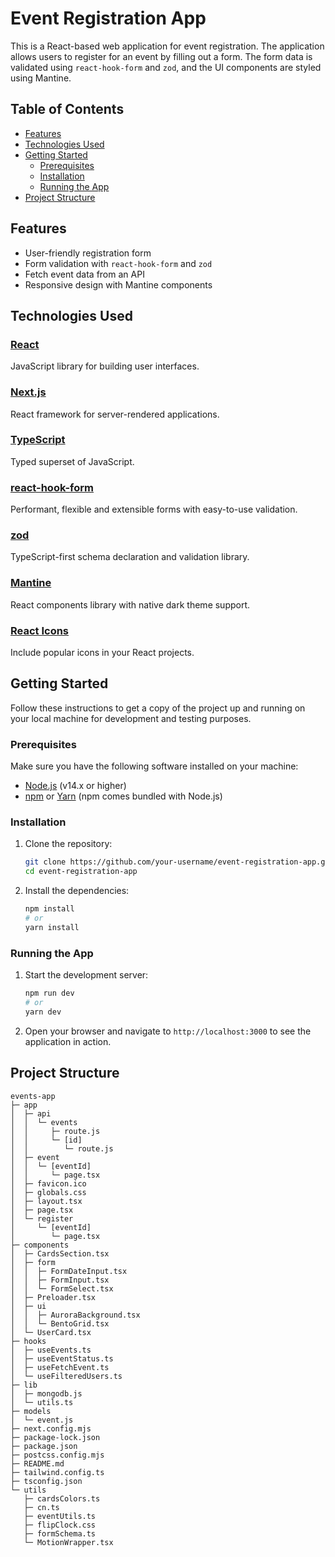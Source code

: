 # Event Registration App

This is a React-based web application for event registration. The application allows users to register for an event by filling out a form. The form data is validated using `react-hook-form` and `zod`, and the UI components are styled using Mantine.

## Table of Contents

- [Features](#features)
- [Technologies Used](#technologies-used)
- [Getting Started](#getting-started)
  - [Prerequisites](#prerequisites)
  - [Installation](#installation)
  - [Running the App](#running-the-app)
- [Project Structure](#project-structure)

## Features

- User-friendly registration form
- Form validation with `react-hook-form` and `zod`
- Fetch event data from an API
- Responsive design with Mantine components

## Technologies Used

### [React](https://reactjs.org/)
JavaScript library for building user interfaces.

### [Next.js](https://nextjs.org/)
React framework for server-rendered applications.

### [TypeScript](https://www.typescriptlang.org/)
Typed superset of JavaScript.

### [react-hook-form](https://react-hook-form.com/)
Performant, flexible and extensible forms with easy-to-use validation.

### [zod](https://github.com/colinhacks/zod)
TypeScript-first schema declaration and validation library.

### [Mantine](https://mantine.dev/)
React components library with native dark theme support.

### [React Icons](https://react-icons.github.io/react-icons/)
Include popular icons in your React projects.

## Getting Started

Follow these instructions to get a copy of the project up and running on your local machine for development and testing purposes.

### Prerequisites

Make sure you have the following software installed on your machine:

- [Node.js](https://nodejs.org/en/download/) (v14.x or higher)
- [npm](https://www.npmjs.com/get-npm) or [Yarn](https://yarnpkg.com/getting-started/install) (npm comes bundled with Node.js)

### Installation

1. Clone the repository:

    ```bash
    git clone https://github.com/your-username/event-registration-app.git
    cd event-registration-app
    ```

2. Install the dependencies:

    ```bash
    npm install
    # or
    yarn install
    ```

### Running the App

1. Start the development server:

    ```bash
    npm run dev
    # or
    yarn dev
    ```

2. Open your browser and navigate to `http://localhost:3000` to see the application in action.

## Project Structure

```
events-app
├─ app
│  ├─ api
│  │  └─ events
│  │     ├─ route.js
│  │     └─ [id]
│  │        └─ route.js
│  ├─ event
│  │  └─ [eventId]
│  │     └─ page.tsx
│  ├─ favicon.ico
│  ├─ globals.css
│  ├─ layout.tsx
│  ├─ page.tsx
│  └─ register
│     └─ [eventId]
│        └─ page.tsx
├─ components
│  ├─ CardsSection.tsx
│  ├─ form
│  │  ├─ FormDateInput.tsx
│  │  ├─ FormInput.tsx
│  │  └─ FormSelect.tsx
│  ├─ Preloader.tsx
│  ├─ ui
│  │  ├─ AuroraBackground.tsx
│  │  └─ BentoGrid.tsx
│  └─ UserCard.tsx
├─ hooks
│  ├─ useEvents.ts
│  ├─ useEventStatus.ts
│  ├─ useFetchEvent.ts
│  └─ useFilteredUsers.ts
├─ lib
│  ├─ mongodb.js
│  └─ utils.ts
├─ models
│  └─ event.js
├─ next.config.mjs
├─ package-lock.json
├─ package.json
├─ postcss.config.mjs
├─ README.md
├─ tailwind.config.ts
├─ tsconfig.json
└─ utils
   ├─ cardsColors.ts
   ├─ cn.ts
   ├─ eventUtils.ts
   ├─ flipClock.css
   ├─ formSchema.ts
   └─ MotionWrapper.tsx

```